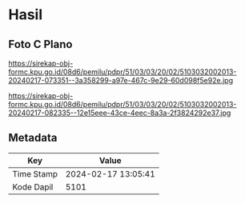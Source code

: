 # Hasil

## Foto C Plano

https://sirekap-obj-formc.kpu.go.id/08d6/pemilu/pdpr/51/03/03/20/02/5103032002013-20240217-073351--3a358299-a97e-467c-9e29-60d098f5e92e.jpg

https://sirekap-obj-formc.kpu.go.id/08d6/pemilu/pdpr/51/03/03/20/02/5103032002013-20240217-082335--12e15eee-43ce-4eec-8a3a-2f3824292e37.jpg


## Metadata

| Key        | Value               |
| ---------- | ------------------- |
| Time Stamp | 2024-02-17 13:05:41 |
| Kode Dapil | 5101                |



